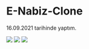# E-Nabiz-Clone

16.09.2021 tarihinde yaptım.

<img src="https://user-images.githubusercontent.com/73544434/153563312-18feb41e-d0e2-4698-92e8-4c039c50eb31.png" />
  
<img src="https://user-images.githubusercontent.com/73544434/153563329-a835b8e6-2c7f-47ef-a57f-46b3c30007d5.png" />
  
<img src="https://user-images.githubusercontent.com/73544434/153563333-2b5bb453-b3df-415b-82ab-d16e9ec8c6cc.png" />

